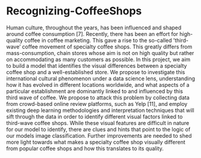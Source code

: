 # Recognizing-CoffeeShops

Human culture, throughout the years, has been influenced and shaped around coffee consumption [7]. Recently, there has been an effort for high-quality coffee in coffee marketing. This gave a rise to the so-called ’third-wave’ coffee movement of specialty coffee shops. This greatly differs from mass-consumption, chain stores whose aim is not on high quality but rather on accommodating as many customers as possible. In this project, we aim to build a model that identifies the visual differences between a specialty coffee shop and a well-established store. We propose to investigate this international cultural phenomenon under a data science lens, understanding how it has evolved in different locations worldwide, and what aspects of a particular establishment are dominantly linked to and influenced by this third wave of coffee. We propose to attack this problem by collecting data from crowd-based online review platforms, such as Yelp [11], and employ existing deep learning methodologies and interpretation techniques that will sift through the data in order to identify different visual factors linked to third-wave coffee shops. While these visual features are difficult in nature for our model to identify, there are clues and hints that point to the logic of our models image classification. Further improvements are needed to shed more light towards what makes a specialty coffee shop visually different from popular coffee shops and how this translates to its quality.

